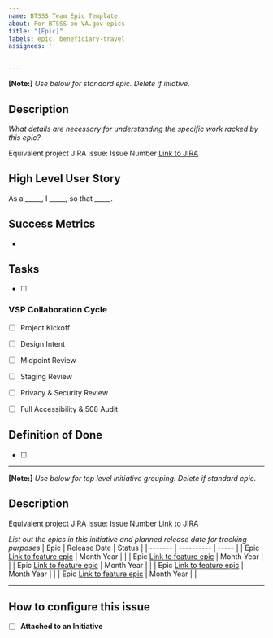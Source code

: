 ```yaml
---
name: BTSSS Team Epic Template
about: For BTSSS on VA.gov epics
title: "[Epic]"
labels: epic, beneficiary-travel 
assignees: ''


--- 
```

**[Note:]** _Use below for standard epic. Delete if iniative._ 

## Description
_What details are necessary for understanding the specific work racked by this epic?_

Equivalent project JIRA issue: Issue Number [Link to JIRA]()


## High Level User Story
As a _____, I _____, so that _____.


## Success Metrics
- 

## Tasks
- [ ] 

### VSP Collaboration Cycle
- [ ] Project Kickoff
- [ ] Design Intent
- [ ] Midpoint Review
- [ ] Staging Review
- [ ] Privacy & Security Review
- [ ] Full Accessibility & 508 Audit


## Definition of Done
- [ ] 


---

**[Note:]** _Use below for top level initiative grouping. Delete if standard epic._ 

## Description

Equivalent project JIRA issue: Issue Number [Link to JIRA]()

_List out the epics in this initiative and planned release date for tracking purposes_
| Epic | Release Date | Status | 
| ------- | ---------- | ----- | 
| Epic [Link to feature epic]() | Month Year  |   | 
| Epic [Link to feature epic]() | Month Year  |   | 
| Epic [Link to feature epic]() | Month Year  |   | 
| Epic [Link to feature epic]() | Month Year  |   | 
| Epic [Link to feature epic]() | Month Year  |   | 




---
## How to configure this issue
- [ ] **Attached to an Initiative**






